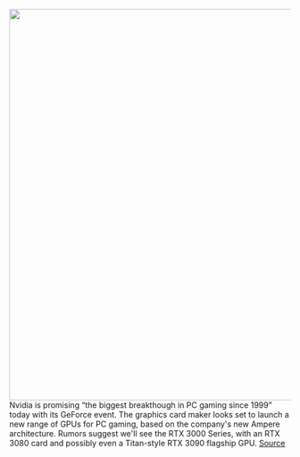 <img src='https://cdn.vox-cdn.com/thumbor/PHjhvDG4yRZ-DlM2FCWatfLgQ3s=/0x0:2040x1360/1200x800/filters:focal(857x517:1183x843)/cdn.vox-cdn.com/uploads/chorus_image/image/67324924/acastro_180529_1777_nvidia_0002.0.0.jpg' width='700px' /><br/>
Nvidia is promising “the biggest breakthough in PC gaming since 1999” today with its GeForce event. The graphics card maker looks set to launch a new range of GPUs for PC gaming, based on the company's new Ampere architecture. Rumors suggest we'll see the RTX 3000 Series, with an RTX 3080 card and possibly even a Titan-style RTX 3090 flagship GPU.
<a href='https://www.theverge.com/2020/9/1/21409943/nvidia-geforce-rtx-3080-event-live-stream-watch-start-time'> Source <a/>